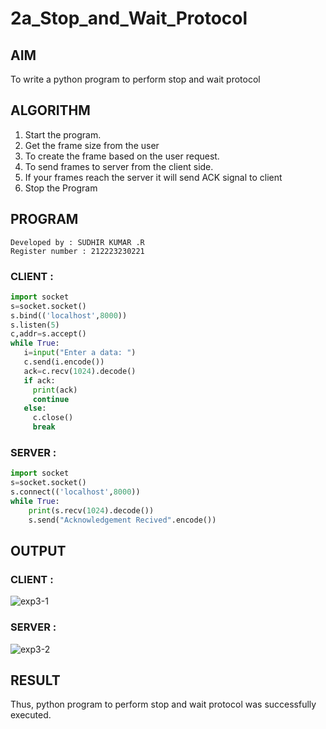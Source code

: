 # 2a_Stop_and_Wait_Protocol
## AIM 
To write a python program to perform stop and wait protocol
## ALGORITHM
1. Start the program.
2. Get the frame size from the user
3. To create the frame based on the user request.
4. To send frames to server from the client side.
5. If your frames reach the server it will send ACK signal to client
6. Stop the Program
## PROGRAM
```
Developed by : SUDHIR KUMAR .R
Register number : 212223230221
```

### CLIENT :
```python
import socket
s=socket.socket()
s.bind(('localhost',8000))
s.listen(5)
c,addr=s.accept()
while True:
   i=input("Enter a data: ")
   c.send(i.encode())
   ack=c.recv(1024).decode()
   if ack:
     print(ack)
     continue
   else:
     c.close()
     break
```

### SERVER :
```python
import socket
s=socket.socket()
s.connect(('localhost',8000))
while True:
    print(s.recv(1024).decode())
    s.send("Acknowledgement Recived".encode())
```
## OUTPUT
### CLIENT : 

![exp3-1](https://github.com/Sudhirr5/2a_Stop_and_Wait_Protocol/assets/139332214/0ee3edf0-187c-4c1e-aef1-68b3132f8da4)

### SERVER :

![exp3-2](https://github.com/Sudhirr5/2a_Stop_and_Wait_Protocol/assets/139332214/3e70991d-a0e4-47fc-ae6c-71c71011b980)

## RESULT
Thus, python program to perform stop and wait protocol was successfully executed.
